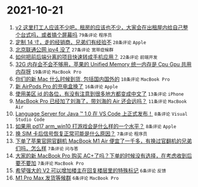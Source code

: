 # 2021-10-21

1. [v2 这里打工人应该不少吧，租房的应该也不少，大家会在出租屋内给自己整个台式吗，或者搞个屏幕吗](https://www.v2ex.com/t/809392) `79条评论` `程序员`
1. [定制 14 寸，走的经销商，兄弟们有经验不](https://www.v2ex.com/t/809397) `28条评论` `Apple`
1. [北京联通公网 ipv4 没了](https://www.v2ex.com/t/809389) `27条评论` `宽带症候群`
1. [如何把前后端分离的项目快速转成手机应用？](https://www.v2ex.com/t/809404) `22条评论` `前端开发`
1. [32G 内存会不会不够用，苹果的 Unified Memory 统一内存是 Cpu Gpu 共用内存呀](https://www.v2ex.com/t/809393) `19条评论` `MacBook Pro`
1. [你们的新 Mac 什么时候到货, 包括国内国外的](https://www.v2ex.com/t/809390) `18条评论` `MacBook Pro`
1. [新 AirPods Pro 的充电盒换了](https://www.v2ex.com/t/809422) `16条评论` `Apple`
1. [使用美区 id 的各位，有没有注意到很多地方都变成中文了](https://www.v2ex.com/t/809391) `13条评论` `iPhone`
1. [MacBook Pro 已经加了刘海了，带刘海的 Air 还会远吗？](https://www.v2ex.com/t/809402) `11条评论` `MacBook Air`
1. [Language Server for Java ™ 1.0 在 VS Code 上正式发布！](https://www.v2ex.com/t/809408) `8条评论` `Visual Studio Code`
1. [如果用 pd17 arm_win10 打游戏会是什么样的一个水平？](https://www.v2ex.com/t/809403) `8条评论` `Apple`
1. [换 SIM 卡后信号恢复正常可能是什么原因？](https://www.v2ex.com/t/809417) `7条评论` `程序员`
1. [下单了苹果官网官翻机 MacBook M1 Air 便宜了一千多，有换过官翻机的兄弟们吗，怎么样](https://www.v2ex.com/t/809395) `7条评论` `问与答`
1. [大家的新 MacBook Pro 购买 AC+了吗？下单的时候没有选择，在考虑收到后要不要加](https://www.v2ex.com/t/809394) `7条评论` `MacBook Pro`
1. [希望强大的 V2 可以增加楼主在回复楼层里的特殊标记](https://www.v2ex.com/t/809415) `6条评论` `反馈`
1. [M1 Pro Max 发货等候群](https://www.v2ex.com/t/809414) `6条评论` `MacBook Pro`
